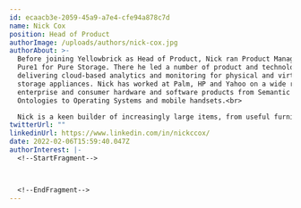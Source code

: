 ```yaml
---
id: ecaacb3e-2059-45a9-a7e4-cfe94a878c7d
name: Nick Cox
position: Head of Product
authorImage: /uploads/authors/nick-cox.jpg
authorAbout: >-
  Before joining Yellowbrick as Head of Product, Nick ran Product Management at
  Pure1 for Pure Storage. There he led a number of product and technology teams
  delivering cloud-based analytics and monitoring for physical and virtual
  storage appliances. Nick has worked at Palm, HP and Yahoo on a wide range of
  enterprise and consumer hardware and software products from Semantic Web
  Ontologies to Operating Systems and mobile handsets.<br>

  Nick is a keen builder of increasingly large items, from useful furniture to obscure classic European cars. When stuck he loves to run, with half marathons and multi-day events being his favorite.
twitterUrl: ""
linkedinUrl: https://www.linkedin.com/in/nickccox/
date: 2022-02-06T15:59:40.047Z
authorInterest: |-
  <!--StartFragment-->



  <!--EndFragment-->
---
```


